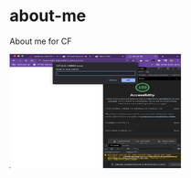 # about-me
About me for CF

<img src="img/lighthousescore.png" alt="Lighthouse score" width="300" height="200">